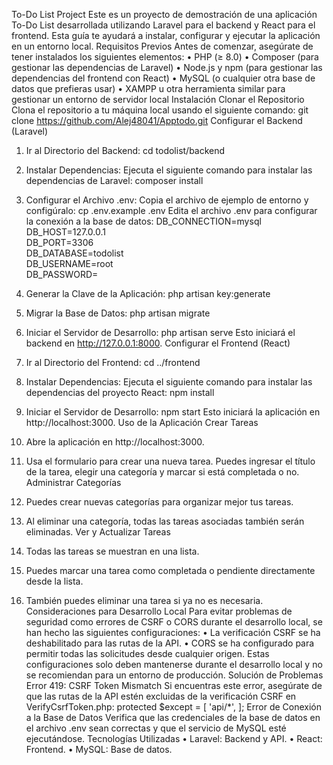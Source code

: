 To-Do List Project
Este es un proyecto de demostración de una aplicación To-Do List desarrollada utilizando Laravel para el backend y React para el frontend. Esta guía te ayudará a instalar, configurar y ejecutar la aplicación en un entorno local.
Requisitos Previos
Antes de comenzar, asegúrate de tener instalados los siguientes elementos:
•	PHP (≥ 8.0)
•	Composer (para gestionar las dependencias de Laravel)
•	Node.js y npm (para gestionar las dependencias del frontend con React)
•	MySQL (o cualquier otra base de datos que prefieras usar)
•	XAMPP u otra herramienta similar para gestionar un entorno de servidor local
Instalación
Clonar el Repositorio
Clona el repositorio a tu máquina local usando el siguiente comando:
git clone https://github.com/Alej48041/Apptodo.git
Configurar el Backend (Laravel)
1.	Ir al Directorio del Backend:
cd todolist/backend
2.	Instalar Dependencias:
Ejecuta el siguiente comando para instalar las dependencias de Laravel:
composer install
3.	Configurar el Archivo .env:
Copia el archivo de ejemplo de entorno y configúralo:
cp .env.example .env
Edita el archivo .env para configurar la conexión a la base de datos:
DB_CONNECTION=mysql
DB_HOST=127.0.0.1      
DB_PORT=3306           
DB_DATABASE=todolist    
DB_USERNAME=root        
DB_PASSWORD=

4.	Generar la Clave de la Aplicación:
php artisan key:generate
5.	Migrar la Base de Datos:
php artisan migrate
6.	Iniciar el Servidor de Desarrollo:
php artisan serve
Esto iniciará el backend en http://127.0.0.1:8000.
Configurar el Frontend (React)
1.	Ir al Directorio del Frontend:
cd ../frontend
2.	Instalar Dependencias:
Ejecuta el siguiente comando para instalar las dependencias del proyecto React:
npm install
3.	Iniciar el Servidor de Desarrollo:
npm start
Esto iniciará la aplicación en http://localhost:3000.
Uso de la Aplicación
Crear Tareas
1.	Abre la aplicación en http://localhost:3000.
2.	Usa el formulario para crear una nueva tarea. Puedes ingresar el título de la tarea, elegir una categoría y marcar si está completada o no.
Administrar Categorías
1.	Puedes crear nuevas categorías para organizar mejor tus tareas.
2.	Al eliminar una categoría, todas las tareas asociadas también serán eliminadas.
Ver y Actualizar Tareas
1.	Todas las tareas se muestran en una lista.
2.	Puedes marcar una tarea como completada o pendiente directamente desde la lista.
3.	También puedes eliminar una tarea si ya no es necesaria.
Consideraciones para Desarrollo Local
Para evitar problemas de seguridad como errores de CSRF o CORS durante el desarrollo local, se han hecho las siguientes configuraciones:
•	La verificación CSRF se ha deshabilitado para las rutas de la API.
•	CORS se ha configurado para permitir todas las solicitudes desde cualquier origen.
Estas configuraciones solo deben mantenerse durante el desarrollo local y no se recomiendan para un entorno de producción.
Solución de Problemas
Error 419: CSRF Token Mismatch
Si encuentras este error, asegúrate de que las rutas de la API estén excluidas de la verificación CSRF en VerifyCsrfToken.php:
protected $except = [
    'api/*',
];
Error de Conexión a la Base de Datos
Verifica que las credenciales de la base de datos en el archivo .env sean correctas y que el servicio de MySQL esté ejecutándose.
Tecnologías Utilizadas
•	Laravel: Backend y API.
•	React: Frontend.
•	MySQL: Base de datos.

